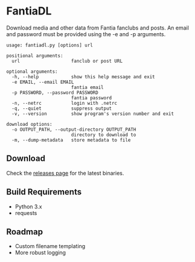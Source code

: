 # FantiaDL
Download media and other data from Fantia fanclubs and posts. An email and password must be provided using the -e and -p arguments.

```
usage: fantiadl.py [options] url

positional arguments:
  url                   fanclub or post URL

optional arguments:
  -h, --help            show this help message and exit
  -e EMAIL, --email EMAIL
                        fantia email
  -p PASSWORD, --password PASSWORD
                        fantia password
  -n, --netrc           login with .netrc
  -q, --quiet           suppress output
  -v, --version         show program's version number and exit

download options:
  -o OUTPUT_PATH, --output-directory OUTPUT_PATH
                        directory to download to
  -m, --dump-metadata   store metadata to file
```
## Download
Check the [releases page](https://github.com/bitbybyte/fantiadl/releases/latest) for the latest binaries.

## Build Requirements
 - Python 3.x
 - requests

## Roadmap
 - Custom filename templating
 - More robust logging
